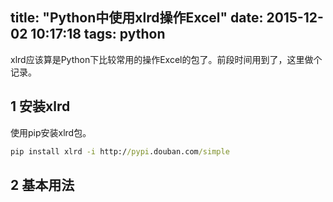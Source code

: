 title: "Python中使用xlrd操作Excel"
date: 2015-12-02 10:17:18
tags: python
---

xlrd应该算是Python下比较常用的操作Excel的包了。前段时间用到了，这里做个记录。
## 1 安装xlrd

使用pip安装xlrd包。

```cmd
pip install xlrd -i http://pypi.douban.com/simple
```

## 2 基本用法
